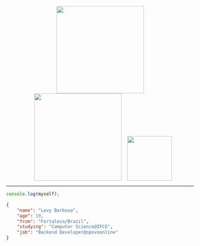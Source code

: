 <div align="center">
<img src="https://user-images.githubusercontent.com/16294244/125723976-7443b0fd-fe80-411e-9bfd-90fe5a088e5d.png" height="235rem" hspace="15"/><a href="https://github.com/anuraghazra/github-readme-stats"><img src="https://github-readme-stats.vercel.app/api/top-langs/?username=levyks&theme=dracula&layout=compact&langs_count=8" height="235rem" hspace="15"/></a><a href="https://github.com/anuraghazra/github-readme-stats"><img src="https://github-readme-stats.vercel.app/api/wakatime?username=Levyks&layout=compact&theme=dracula" height="120rem"/></a>
</div>

---

```js
console.log(myself);
```
```json
{
    "name": "Levy Barbosa",
    "age": 19,
    "from": "Fortaleza/Brazil",
    "studying": "Computer Science@IFCE",
    "job": "Backend Developer@opovoonline"
}
```
